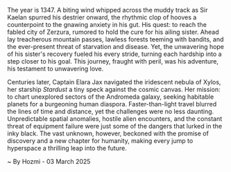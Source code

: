 
The year is 1347.  A biting wind whipped across the muddy track as Sir Kaelan spurred his destrier onward, the rhythmic clop of hooves a counterpoint to the gnawing anxiety in his gut.  His quest: to reach the fabled city of Zerzura, rumored to hold the cure for his ailing sister.  Ahead lay treacherous mountain passes, lawless forests teeming with bandits, and the ever-present threat of starvation and disease. Yet, the unwavering hope of his sister's recovery fueled his every stride, turning each hardship into a step closer to his goal. This journey, fraught with peril, was his adventure, his testament to unwavering love.


Centuries later, Captain Elara Jax navigated the iridescent nebula of Xylos, her starship *Stardust* a tiny speck against the cosmic canvas.  Her mission: to chart unexplored sectors of the Andromeda galaxy, seeking habitable planets for a burgeoning human diaspora.  Faster-than-light travel blurred the lines of time and distance, yet the challenges were no less daunting.  Unpredictable spatial anomalies, hostile alien encounters, and the constant threat of equipment failure were just some of the dangers that lurked in the inky black.  The vast unknown, however, beckoned with the promise of discovery and a new chapter for humanity, making every jump to hyperspace a thrilling leap into the future.

~ By Hozmi - 03 March 2025

